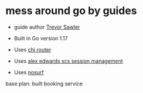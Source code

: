 # mess around go by guides
- guide author [Trevor Sawler](https://github.com/tsawler)

- Built in Go version 1.17
- Uses [chi router](github.com/go-chi/chi)
- Uses [alex edwards scs session management](github.com/alexedwards/scs)
- Uses [nosurf](github.com/justinas/nosurf)

base plan: built booking service